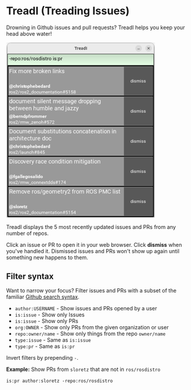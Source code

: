 # TreadI (Treading Issues)

Drowning in Github issues and pull requests?
TreadI helps you keep your head above water!

<img src="doc/images/issue_screen.png" alt="TreadI screen displaying issues and PRs" width="400"/>

TreadI displays the 5 most recently updated issues and PRs from any number of repos.

Click an issue or PR to open it in your web browser.
Click **dismiss** when you've handled it.
Dismissed issues and PRs won't show up again until something new happens to them.

## Filter syntax

Want to narrow your focus?
Filter issues and PRs with a subset of the familiar [Github search syntax](https://docs.github.com/en/search-github/searching-on-github/searching-issues-and-pull-requests).

* `author:USERNAME` - Show issues and PRs opened by a user
* `is:issue` - Show only Issues
* `is:issue` - Show only PRs
* `org:OWNER` - Show only PRs from the given organization or user
* `repo:owner/name` - Show only things from the repo `owner/name`
* `type:issue` - Same as `is:issue`
* `type:pr` - Same as `is:pr`

Invert filters by prepending `-`.

**Example:** Show PRs from `sloretz` that are not in `ros/rosdistro`

```
is:pr author:sloretz -repo:ros/rosdistro
```
